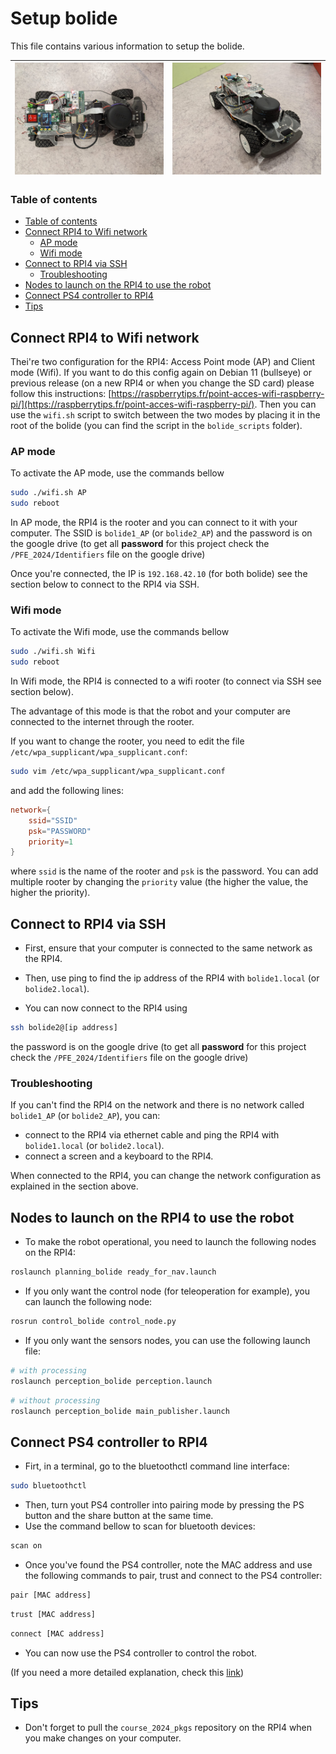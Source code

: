 # Setup bolide

This file contains various information to setup the bolide.


![Bolide](pictures/bolide_top.jpg) | ![Bolide](pictures/bolide_front.jpg)                        
:-------------------------:|:-------------------------:


### Table of contents

- [Table of contents](#table-of-contents)
- [Connect RPI4 to Wifi network](#connect-rpi4-to-wifi-network)
    - [AP mode](#ap-mode)
    - [Wifi mode](#wifi-mode)
- [Connect to RPI4 via SSH](#connect-to-rpi4-via-ssh)
    - [Troubleshooting](#troubleshooting)
- [Nodes to launch on the RPI4 to use the robot](#nodes-to-launch-on-the-rpi4-to-use-the-robot)
- [Connect PS4 controller to RPI4](#connect-ps4-controller-to-rpi4)
- [Tips](#tips)

## Connect RPI4 to Wifi network

Thei're two configuration for the RPI4: Access Point mode (AP) and Client mode (Wifi). If you want to do this config again on Debian 11 (bullseye) or previous release (on a new RPI4 or when you change the SD card) please follow this instructions: [https://raspberrytips.fr/point-acces-wifi-raspberry-pi/](https://raspberrytips.fr/point-acces-wifi-raspberry-pi/).
Then you can use the `wifi.sh` script to switch between the two modes by placing it in the root of the bolide (you can find the script in the `bolide_scripts` folder).

### AP mode

To activate the AP mode, use the commands bellow 
```sh
sudo ./wifi.sh AP
sudo reboot
```

In AP mode, the RPI4 is the rooter and you can connect to it with your computer.
The SSID is `bolide1_AP` (or `bolide2_AP`) and the password is on the google drive (to get all **password** for this project check the `/PFE_2024/Identifiers` file on the google drive)

Once you're connected, the IP is `192.168.42.10` (for both bolide) see the section below to connect to the RPI4 via SSH.

### Wifi mode

To activate the Wifi mode, use the commands bellow 
```sh
sudo ./wifi.sh Wifi
sudo reboot
```

In Wifi mode, the RPI4 is connected to a wifi rooter (to connect via SSH see section below).

The advantage of this mode is that the robot and your computer are connected to the internet through the rooter.

If you want to change the rooter, you need to edit the file `/etc/wpa_supplicant/wpa_supplicant.conf`:

```sh
sudo vim /etc/wpa_supplicant/wpa_supplicant.conf
```

and add the following lines:

```conf
network={
    ssid="SSID"
    psk="PASSWORD"
    priority=1
}
```

where `ssid` is the name of the rooter and `psk` is the password. You can add multiple rooter by changing the `priority` value (the higher the value, the higher the priority).

## Connect to RPI4 via SSH

- First, ensure that your computer is connected to the same network as the RPI4.

- Then, use ping to find the ip address of the RPI4 with `bolide1.local` (or `bolide2.local`).

- You can now connect to the RPI4 using 

```bash
ssh bolide2@[ip address]
```

the password is on the google drive (to get all **password** for this project check the `/PFE_2024/Identifiers` file on the google drive)

### Troubleshooting


If you can't find the RPI4 on the network and there is no network called `bolide1_AP` (or `bolide2_AP`), you can:
- connect to the RPI4 via ethernet cable and ping the RPI4 with `bolide1.local` (or `bolide2.local`).
- connect a screen and a keyboard to the RPI4.

When connected to the RPI4, you can change the network configuration as explained in the section above.

## Nodes to launch on the RPI4 to use the robot

- To make the robot operational, you need to launch the following nodes on the RPI4:

```bash
roslaunch planning_bolide ready_for_nav.launch
```

- If you only want the control node (for teleoperation for example), you can launch the following node:

```bash
rosrun control_bolide control_node.py
```

- If you only want the sensors nodes, you can use the following launch file:

```bash
# with processing
roslaunch perception_bolide perception.launch
```

```bash
# without processing
roslaunch perception_bolide main_publisher.launch
```

## Connect PS4 controller to RPI4

- Firt, in a terminal, go to the bluetoothctl command line interface:

```bash
sudo bluetoothctl
```

- Then, turn yout PS4 controller into pairing mode by pressing the PS button and the share button at the same time.
- Use the command bellow to scan for bluetooth devices:

```bash
scan on
```

- Once you've found the PS4 controller, note the MAC address and use the following commands to pair, trust and connect to the PS4 controller:

```bash
pair [MAC address]
```

```bash
trust [MAC address]
```

```bash
connect [MAC address]
```

- You can now use the PS4 controller to control the robot.

(If you need a more detailed explanation, check this [link](https://www.baeldung.com/linux/bluetooth-via-terminal))

## Tips

- Don't forget to pull the `course_2024_pkgs` repository on the RPI4 when you make changes on your computer.